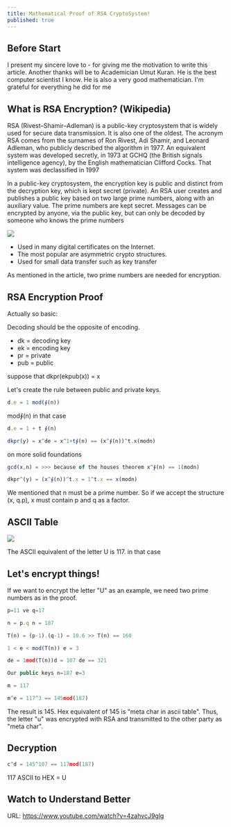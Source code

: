```yaml
---
title: Mathematical Proof of RSA CryptoSystem!
published: true
---
```

## [](#header-3)Before Start

I present my sincere love to - for giving me the motivation to write this article. Another thanks will be to Academician Umut Kuran. He is the best computer scientist I know. He is also a very good mathematician. I'm grateful for everything he did for me

## [](#header-3)What is RSA Encryption? (Wikipedia)

RSA (Rivest–Shamir–Adleman) is a public-key cryptosystem that is widely used for secure data transmission. It is also one of the oldest. The acronym RSA comes from the surnames of Ron Rivest, Adi Shamir, and Leonard Adleman, who publicly described the algorithm in 1977. An equivalent system was developed secretly, in 1973 at GCHQ (the British signals intelligence agency), by the English mathematician Clifford Cocks. That system was declassified in 1997

In a public-key cryptosystem, the encryption key is public and distinct from the decryption key, which is kept secret (private). An RSA user creates and publishes a public key based on two large prime numbers, along with an auxiliary value. The prime numbers are kept secret. Messages can be encrypted by anyone, via the public key, but can only be decoded by someone who knows the prime numbers

![](https://hackernoon.com/hn-images/1*yNPjtfBw0UIXXiSBo6CfDw.png)

* Used in many digital certificates on the Internet.
* The most popular are asymmetric crypto structures.
* Used for small data transfer such as key transfer

As mentioned in the article, two prime numbers are needed for encryption.

## [](#header-3)RSA Encryption Proof

Actually so basic:

Decoding should be the opposite of encoding.

* dk  = decoding key
* ek  = encoding key
* pr  = private
* pub = public


suppose that dkpr(ekpub(x)) = x 

Let's create the rule between public and private keys.

```js
d.e = 1 mod(∮(n))
```
mod∮(n) in that case
```js
d.e = 1 + t ∮(n) 
```
```js
dkpr(y) = x^de = x^1+t∮(n) == (x^∮(n))^t.x(modn)
```
on more solid foundations

```js
gcd(x,n) = >>> because of the houses theorem x^∮(n) == 1(modn)
```
```js
dkpr^(y) = (x^∮(n))^t.x = 1^t.x == x(modn)
```

We mentioned that n must be a prime number. So if we accept the structure (x, q.p), x must contain p and q as a factor.


## [](#header-3)ASCII Table

![](https://cdn.sciencebuddies.org/references/ascii-table.png)

The ASCII equivalent of the letter U is 117. in that case


## [](#header-3)Let's encrypt things!

If we want to encrypt the letter "U" as an example, we need two prime numbers as in the proof.

```js
p=11 ve q=17  
```
```js
n = p.q n = 187
```
```js
T(n) = (p-1).(q-1) = 10.6 >> T(n) == 160
```
```js
1 < e < mod(T(n)) e = 3 
```
```js
de = 1mod(T(n))d = 107 de == 321
```
```js
Our public keys n=187 e=3
```

```js
m = 117
```
```js
m^e = 117^3 == 145mod(187) 
```
The result is 145. Hex equivalent of 145 is "meta char in ascii table". Thus, the letter "u" was encrypted with RSA and transmitted to the other party as "meta char".


## [](#header-3)Decryption

```js
c^d = 145^107 == 117mod(187) 
```

117 ASCII to HEX = U


## [](#header-3) Watch to Understand Better

URL: https://www.youtube.com/watch?v=4zahvcJ9glg
